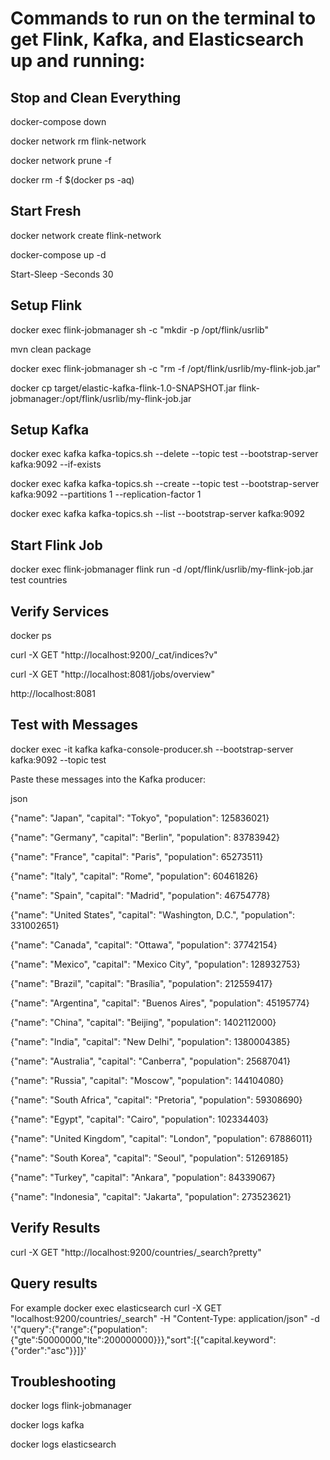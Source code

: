 # Commands to run on the terminal to get Flink, Kafka, and Elasticsearch up and running: 
## Stop and Clean Everything

docker-compose down

docker network rm flink-network

docker network prune -f

docker rm -f $(docker ps -aq)

## Start Fresh

docker network create flink-network

docker-compose up -d

Start-Sleep -Seconds 30

## Setup Flink

docker exec flink-jobmanager sh -c "mkdir -p /opt/flink/usrlib"

mvn clean package

docker exec flink-jobmanager sh -c "rm -f /opt/flink/usrlib/my-flink-job.jar"

docker cp target/elastic-kafka-flink-1.0-SNAPSHOT.jar flink-jobmanager:/opt/flink/usrlib/my-flink-job.jar

## Setup Kafka

docker exec kafka kafka-topics.sh --delete --topic test --bootstrap-server kafka:9092 --if-exists

docker exec kafka kafka-topics.sh --create --topic test --bootstrap-server kafka:9092 --partitions 1 --replication-factor 1

docker exec kafka kafka-topics.sh --list --bootstrap-server kafka:9092

## Start Flink Job

docker exec flink-jobmanager flink run -d /opt/flink/usrlib/my-flink-job.jar test countries

## Verify Services

docker ps

curl -X GET "http://localhost:9200/_cat/indices?v"

curl -X GET "http://localhost:8081/jobs/overview"

http://localhost:8081

## Test with Messages

docker exec -it kafka kafka-console-producer.sh --bootstrap-server kafka:9092 --topic test

Paste these messages into the Kafka producer:

json

{"name": "Japan", "capital": "Tokyo", "population": 125836021}

{"name": "Germany", "capital": "Berlin", "population": 83783942}

{"name": "France", "capital": "Paris", "population": 65273511}

{"name": "Italy", "capital": "Rome", "population": 60461826}

{"name": "Spain", "capital": "Madrid", "population": 46754778}

{"name": "United States", "capital": "Washington, D.C.", "population": 331002651}

{"name": "Canada", "capital": "Ottawa", "population": 37742154}

{"name": "Mexico", "capital": "Mexico City", "population": 128932753}

{"name": "Brazil", "capital": "Brasília", "population": 212559417}

{"name": "Argentina", "capital": "Buenos Aires", "population": 45195774}

{"name": "China", "capital": "Beijing", "population": 1402112000}

{"name": "India", "capital": "New Delhi", "population": 1380004385}

{"name": "Australia", "capital": "Canberra", "population": 25687041}

{"name": "Russia", "capital": "Moscow", "population": 144104080}

{"name": "South Africa", "capital": "Pretoria", "population": 59308690}

{"name": "Egypt", "capital": "Cairo", "population": 102334403}

{"name": "United Kingdom", "capital": "London", "population": 67886011}

{"name": "South Korea", "capital": "Seoul", "population": 51269185}

{"name": "Turkey", "capital": "Ankara", "population": 84339067}

{"name": "Indonesia", "capital": "Jakarta", "population": 273523621}

## Verify Results

curl -X GET "http://localhost:9200/countries/_search?pretty"

## Query results

For example docker exec elasticsearch curl -X GET "localhost:9200/countries/_search" -H "Content-Type: application/json" -d '{\"query\":{\"range\":{\"population\":{\"gte\":50000000,\"lte\":200000000}}},\"sort\":[{\"capital.keyword\":{\"order\":\"asc\"}}]}'

## Troubleshooting

docker logs flink-jobmanager

docker logs kafka

docker logs elasticsearch
